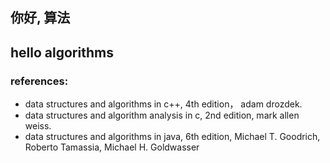 ## 你好, 算法
## hello algorithms

### references:
* data structures and algorithms in c++, 4th edition， adam drozdek.
* data structures and algorithm analysis in c, 2nd edition, mark allen weiss.
* data structures and algorithms in java, 6th edition, Michael T. Goodrich, Roberto Tamassia, Michael H. Goldwasser
